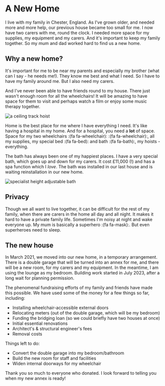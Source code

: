 # A New Home


I live with my family in Chester, England. As I've grown older, and needed more
and more help, our previous house became too small for me. I now have two carers
with me, round the clock. I needed more space for my supplies, my equipment and
my carers. And it's important to keep my family together. So my mum and dad
worked hard to find us a new home.

## Why a new home?

It's important for me to be near my parents and especially my brother (what can
I say - he needs me!). They know me best and what I need. So I have to have my
family around me. But I also need my carers.

And I've never been able to have friends round to my house. There just wasn't
enough room for all the wheelchairs! It will be amazing to have space for them
to visit and perhaps watch a film or enjoy some music therapy together.

![a ceiling track hoist](/images/track-hoist.jpg)

Home is the best place for me where I have everything I need. It's like having a
hospital in my home. And for a hospital, you need a **lot** of space. Space for
my two wheelchairs :(fa fa-wheelchair): :(fa fa-wheelchair):, all my
supplies, my special bed :(fa fa-bed): and bath :(fa fa-bath):, my hoists -
everything.

The bath has always been one of my happiest places. I have a very special bath,
which goes up and down for my carers. It cost &pound;11,000 (!) and has a spa
function which I *love*. The bath was installed in our last house and is waiting
reinstallation in our new home.

![specialist height adjustable bath](/images/astor-bannerman-bath.jpg)

## Privacy

Though we all want to live together, it can be difficult for the rest of my
family, when there are carers in the home all day and all night. It makes it
hard to have a private family life. Sometimes I'm noisy at night and wake
everyone up. My mum is basically a superhero :(fa fa-mask):.
But even superheroes need to sleep.

## The new house

In March 2021, we moved into our new home, in a temporary arrangement. There is
a double garage that will be turned into an annex for me, and there will be a
new room, for my carers and my equipment. In the meantime, I am using the lounge
as my bedroom. Building work started in July 2023, after a long wait for
planning permission.

The phenomenal fundraising efforts of my family and friends have made this
possible. We have used some of the money for a few things so far, including:

- Installing wheelchair-accessible external doors
- Relocating meters (out of the double garage, which will be my bedroom)
- Funding the bridging loan (so we could briefly have two houses at once)
- Initial essential renovations
- Architect's &amp; structural engineer's fees
- Removal costs

Things left to do:

- Convert the double garage into my bedroom/bathroom
- Build the new room for staff and facilities
- Widen internal doorways for my wheelchair

Thank you so much to everyone who donated. I look forward to telling you when my
new annex is ready!
